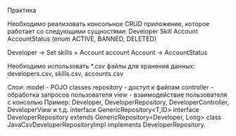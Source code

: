 Практика

Необходимо реализовать консольное CRUD приложение, которое работает со следующими сущностями:
Developer
Skill
Account
AccountStatus (enum ACTIVE, BANNED, DELETED)

Developer -> Set<Skill> skills + Account account
Account -> AccountStatus

Необходимо использовать *.csv файлы для хранения данных:
developers.csv, skills.csv, accounts.csv


Cлои:
model - POJO classes
repository - доступ к файлам
controller - обработка запросов пользователя
view - взаимодействие пользователя с консолью
Пример: 
Developer, DeveloperRepository, DeveloperController, DeveloperView и т.д.
interface GenericRepository<T,ID>
interface DeveloperRepository extends GenericRepository<Developer, Long>
class JavaСsvDeveloperRepositoryImpl implements DeveloperRepository.
